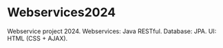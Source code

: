 # Webservices2024
Webservice project 2024. Webservices: Java RESTful. Database: JPA. UI: HTML (CSS + AJAX).
